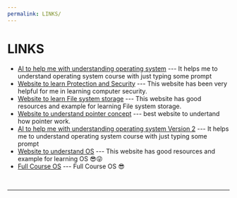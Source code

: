 ```yaml
---
permalink: LINKS/
---
```

# LINKS
* [AI to help me with understanding operating system](https://chat.openai.com/) --- 
It helps me to understand operating system course with just typing some prompt
* [Website to learn Protection and Security](https://www.tutorialspoint.com/Protection-and-Security-in-Operating-System) --- 
This website has been very helpful for me in learning computer security.
* [Website to learn File system storage](https://www.geeksforgeeks.org/storage-structure-in-operating-systems/) --- 
  This website has good resources and example for learning File system storage.
* [Website to understand pointer concept](https://www.geeksforgeeks.org/c-pointers/) --- 
  best website to undertand how pointer work.
* [AI to help me with understanding operating system Version 2](https://bard.google.com/) --- 
It helps me to understand operating system course with just typing some prompt
* [Website to understand OS](https://www.geeksforgeeks.org/states-of-a-process-in-operating-systems/) --- 
This website has good resources and example for learning OS 😎😜
* [Full Course OS](https://www.youtube.com/watch?v=mXw9ruZaxzQ) --- 
Full Course OS 😎
<br>
<hr>
